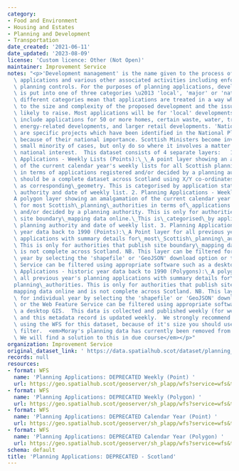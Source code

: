 ```yaml
---
category:
- Food and Environment
- Housing and Estates
- Planning and Development
- Transportation
date_created: '2021-06-11'
date_updated: '2023-08-09'
license: 'Custom licence: Other (Not Open)'
maintainer: Improvement Service
notes: "<p>'Development management' is the name given to the process of deciding planning\
  \ applications and various other associated activities including enforcement of\
  \ planning controls. For the purposes of planning applications, development in Scotland\
  \ is put into one of three categories \u2013 'local', 'major' or 'national'. The\
  \ different categories mean that applications are treated in a way which is suited\
  \ to the size and complexity of the proposed development and the issues they are\
  \ likely to raise. Most applications will be for 'local' developments. 'Major' developments\
  \ include applications for 50 or more homes, certain waste, water, transport and\
  \ energy-related developments, and larger retail developments. 'National' developments\
  \ are specific projects which have been identified in the National Planning Framework\
  \ because of their national importance. Scottish Ministers become involved in a\
  \ small minority of cases, but only do so where it involves a matter of genuine\
  \ national interest.  This dataset consists of 4 separate layers:   1. Planning\
  \ Applications - Weekly Lists (Points):\_\_A point layer showing an amalgamation\
  \ of the current calendar year's weekly lists for all Scottish planning authorities\
  \ in terms of applications registered and/or decided by a planning authority. This\
  \ should be a complete dataset across Scotland using X/Y co-ordinates, UPRN or postcode\
  \ as corresponding\_geometry. This is categorised by application status, planning\
  \ authority and date of weekly list. 2. Planning Applications - Weekly Lists (Polygons):\_\
  A polygon layer showing an amalgamation of the current calendar year's weekly lists\
  \ for most Scottish\_planning\_authorities in terms of\_applications registered\
  \ and/or decided by a planning authority. This is only for authorities that publish\
  \ site boundary\_mapping data online.\_This is\_categorised\_by application status,\
  \ planning authority and date of weekly list. 3. Planning Applications - historic\
  \ year data back to 1990 (Points):\_A Point layer for all previous year's planning\
  \ applications with summary details for\_most\_Scottish\_planning\_authorities.\
  \ This is only for authorities that publish site boundary\_mapping data online and\
  \ is not complete across Scotland. NB. This layer can be filtered for individual\
  \ year by selecting the 'shapefile' or 'GeoJSON' download option or the Web Feature\
  \ Service can be filtered using appropriate software such as a desktop GIS. 4. Planning\
  \ Applications - historic year data back to 1990 (Polygons):\_A polygon layer for\
  \ all previous year's planning applications with summary details for\_most\_Scottish\_\
  planning\_authorities. This is only for authorities that publish site boundary\_\
  mapping data online and is not complete across Scotland. NB. This layer can be filtered\
  \ for individual year by selecting the 'shapefile' or 'GeoJSON' download option\
  \ or the Web Feature Service can be filtered using appropriate software such as\
  \ a desktop GIS.  This data is collected and published weekly (for weekly lists)\
  \ and this metadata record is updated weekly.  We strongly recommend that, when\
  \ using the WFS for this dataset, because of it's size you should use it with a\
  \ filter.  <em>Moray's planning data has currently been removed from this dataset.\
  \ We will find a solution to this in due course</em></p>"
organization: Improvement Service
original_dataset_link: ' https://data.spatialhub.scot/dataset/planning_applications_deprecated-is'
records: null
resources:
- format: WFS
  name: 'Planning Applications: DEPRECATED Weekly (Point) '
  url: https://geo.spatialhub.scot/geoserver/sh_plapp/wfs?service=wfs&typeName=sh_plapp:pub_plappweekpnt
- format: WFS
  name: 'Planning Applications: DEPRECATED Weekly (Polygon) '
  url: https://geo.spatialhub.scot/geoserver/sh_plapp/wfs?service=wfs&typeName=sh_plapp:pub_plappweekpol
- format: WFS
  name: 'Planning Applications: DEPRECATED Calendar Year (Point) '
  url: https://geo.spatialhub.scot/geoserver/sh_plapp/wfs?service=wfs&typeName=sh_plapp:pub_plappyearpnt
- format: WFS
  name: 'Planning Applications: DEPRECATED Calendar Year (Polygon) '
  url: https://geo.spatialhub.scot/geoserver/sh_plapp/wfs?service=wfs&typeName=sh_plapp:pub_plappyearpol
schema: default
title: 'Planning Applications: DEPRECATED - Scotland'
---
```

